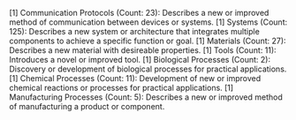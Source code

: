 [1] Communication Protocols (Count: 23): Describes a new or improved method of communication between devices or systems.
[1] Systems (Count: 125): Describes a new system or architecture that integrates multiple components to achieve a specific function or goal.
[1] Materials (Count: 27): Describes a new material with desireable properties.
[1] Tools (Count: 11): Introduces a novel or improved tool.
[1] Biological Processes (Count: 2): Discovery or development of biological processes for practical applications.
[1] Chemical Processes (Count: 11): Development of new or improved chemical reactions or processes for practical applications.
[1] Manufacturing Processes (Count: 5): Describes a new or improved method of manufacturing a product or component.

